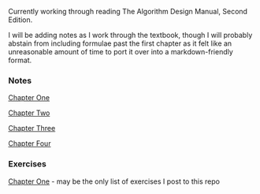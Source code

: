 Currently working through reading The Algorithm Design Manual, Second Edition.

I will be adding notes as I work through the textbook, though I will probably abstain from including formulae past the first chapter as it felt like an unreasonable amount of time to port it over into a markdown-friendly format.

### Notes

[Chapter One](./Chapter%201/Chapter_1.md)

[Chapter Two](./Chapter%202/Chapter-2.md)

[Chapter Three](./Chapter%203/Chapter-3.md)

[Chapter Four](./Chapter%204/Chapter-4.md)

### Exercises

[Chapter One](./Chapter%201/Exercises.md) - may be the only list of exercises I post to this repo
